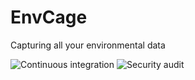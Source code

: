 # EnvCage

Capturing all your environmental data

![Continuous integration](https://github.com/RussTheAerialist/envcage/workflows/Continuous%20integration/badge.svg) ![Security audit](https://github.com/RussTheAerialist/envcage/workflows/Security%20audit/badge.svg)
